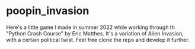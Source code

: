# poopin_invasion
 
Here's a little game I made in summer 2022 while working through th "Python Crash Course" by Eric Matthes. 
It's a variation of Alien Invasion, with a certain political twist. Feel free clone the repo and develop it further.
